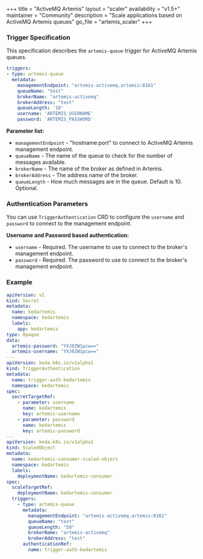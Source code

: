 +++
title = "ActiveMQ Artemis"
layout = "scaler"
availability = "v1.5+"
maintainer = "Community"
description = "Scale applications based on ActiveMQ Artemis queues"
go_file = "artemis_scaler"
+++

### Trigger Specification

This specification describes the `artemis-queue` trigger for ActiveMQ Artemis queues.

```yaml
triggers:
- type: artemis-queue
  metadata:
    managementEndpoint: "artemis-activemq.artemis:8161" 
    queueName: "test"
    brokerName: "artemis-activemq"
    brokerAddress: "test"
    queueLength: '10' 
    username: 'ARTEMIS_USERNAME'
    password: 'ARTEMIS_PASSWORD'
```

**Parameter list:**

- `managementEndpoint` - "hostname:port" to connect to ActiveMQ Artemis management endpoint.
- `queueName` - The name of the queue to check for the number of messages available.
- `brokerName` - The name of the broker as defined in Artemis.
- `brokerAddress` - The address name of the broker.
- `queueLength` - How much messages are in the queue. Default is 10. Optional.
  
### Authentication Parameters

 You can use `TriggerAuthentication` CRD to configure the `username` and `password` to connect to the management endpoint.

**Username and Password based authentication:**

- `username` - Required. The username to use to connect to the broker's management endpoint.
- `password` - Required. The password to use to connect to the broker's management endpoint.

### Example

```yaml
apiVersion: v1
kind: Secret
metadata:
  name: kedartemis
  namespace: kedartemis
  labels:
    app: kedartemis
type: Opaque
data:
  artemis-password: "YXJ0ZW1pcw=="
  artemis-username: "YXJ0ZW1pcw=="
---
apiVersion: keda.k8s.io/v1alpha1
kind: TriggerAuthentication
metadata:
  name: trigger-auth-kedartemis
  namespace: kedartemis
spec:
  secretTargetRef:
    - parameter: username
      name: kedartemis
      key: artemis-username
    - parameter: password
      name: kedartemis
      key: artemis-password
---
apiVersion: keda.k8s.io/v1alpha1
kind: ScaledObject
metadata:
  name: kedartemis-consumer-scaled-object
  namespace: kedartemis
  labels:
    deploymentName: kedartemis-consumer
spec:
  scaleTargetRef:
    deploymentName: kedartemis-consumer
  triggers:
    - type: artemis-queue
      metadata:
        managementEndpoint: "artemis-activemq.artemis:8161"
        queueName: "test"
        queueLength: "50"
        brokerName: "artemis-activemq"
        brokerAddress: "test"
      authenticationRef:
        name: trigger-auth-kedartemis
```